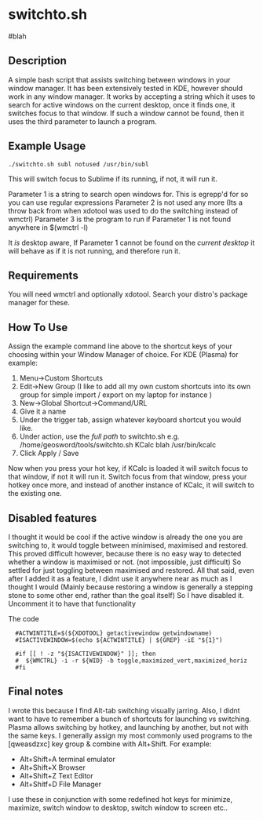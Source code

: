 # switchto.sh
#blah

## Description 

A simple bash script that assists switching between windows in your window manager. It has been extensively tested in KDE, however should work in any window manager.
It works by accepting a string which it uses to search for active windows on the current desktop, once it finds one, it switches focus to that window. 
If such a window cannot be found, then it uses the third parameter to launch a program.

## Example Usage

```
./switchto.sh subl notused /usr/bin/subl
```

This will switch focus to Sublime if its running, if not, it will run it.

Parameter 1 is a string to search open windows for. This is egrepp'd for so you can use regular expressions
Parameter 2 is not used any more (Its a throw back from when xdotool was used to do the switching instead of wmctrl)
Parameter 3 is the program to run if Parameter 1 is not found anywhere in $(wmctrl -l)

It _is_ desktop aware, If Parameter 1 cannot be found on the _current desktop_ it will behave as if it is not running, and therefore run it.

## Requirements

You will need wmctrl and optionally xdotool. Search your distro's package manager for these.

## How To Use

Assign the example command line above to the shortcut keys of your choosing within your Window Manager of choice. For KDE (Plasma) for example:
1. Menu->Custom Shortcuts
2. Edit->New Group (I like to add all my own custom shortcuts into its own group for simple import / export on my laptop for instance )
3. New->Global Shortcut->Command/URL
4. Give it a name
5. Under the trigger tab, assign whatever keyboard shortcut you would like.
6. Under action, use the _full path_ to switchto.sh e.g. /home/geosword/tools/switchto.sh KCalc blah /usr/bin/kcalc
7. Click Apply / Save


Now when you press your hot key, if KCalc is loaded it will switch focus to that window, if not it will run it. Switch focus from that window, press your hotkey once more, and instead of another instance of KCalc, it will switch to the existing one.

## Disabled features

I thought it would be cool if the active window is already the one you are switching to, it would toggle between minimised, maximised and restored.
This proved difficult however, because there is no easy way to detected whether a window is maximised or not. (not impossible, just difficult) So settled for just toggling between maximised and restored. All that said, even after I added it as a feature, I didnt use it anywhere near as much as I thought I would (Mainly because restoring a window is generally a stepping stone to some other end, rather than the goal itself) So I have disabled it. Uncomment it to have that functionality

The code 

```
  #ACTWINTITLE=$(${XDOTOOL} getactivewindow getwindowname)
  #ISACTIVEWINDOW=$(echo ${ACTWINTITLE} | ${GREP} -iE "${1}")

  #if [[ ! -z "${ISACTIVEWINDOW}" ]]; then
  #  ${WMCTRL} -i -r ${WID} -b toggle,maximized_vert,maximized_horiz
  #fi
```

## Final notes

I wrote this because I find Alt-tab switching visually jarring. Also, I didnt want to have to remember a bunch of shortcuts for launching vs switching. Plasma allows switching by hotkey, and launching by another, but not with the same keys. 
I generally assign my most commonly used programs to the [qweasdzxc] key group & combine with Alt+Shift. For example:

* Alt+Shift+A terminal emulator
* Alt+Shift+X Browser
* Alt+Shift+Z Text Editor
* Alt+Shitf+D File Manager

I use these in conjunction with some redefined hot keys for minimize, maximize, switch window to desktop, switch window to screen etc.. 
